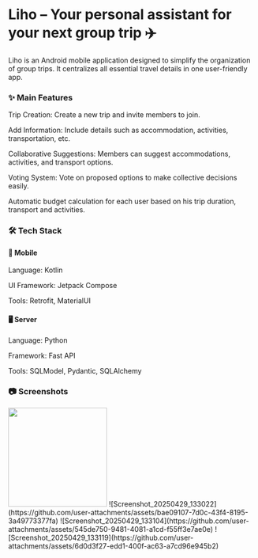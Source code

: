 
# Liho – Your personal assistant for your next group trip ✈️

Liho is an Android mobile application designed to simplify the organization of group trips. It centralizes all essential travel details in one user-friendly app.

### ✨ Main Features
Trip Creation: Create a new trip and invite members to join.

Add Information: Include details such as accommodation, activities, transportation, etc.

Collaborative Suggestions: Members can suggest accommodations, activities, and transport options.

Voting System: Vote on proposed options to make collective decisions easily.

Automatic budget calculation for each user based on his trip duration, transport and activities. 


### 🛠️ Tech Stack
#### 📱 Mobile
Language: Kotlin 

UI Framework: Jetpack Compose

Tools: Retrofit, MaterialUI

#### 🖥️ Server
Language: Python 

Framework: Fast API

Tools: SQLModel, Pydantic, SQLAlchemy

### 📷 Screenshots
<img src="[https://github.com/favicon.ico](https://github.com/user-attachments/assets/bae09107-7d0c-43f4-8195-3a49773377fa)" width="200">
![Screenshot_20250429_133022](https://github.com/user-attachments/assets/bae09107-7d0c-43f4-8195-3a49773377fa)
![Screenshot_20250429_133104](https://github.com/user-attachments/assets/545de750-9481-4081-a1cd-f55ff3e7ae0e)
![Screenshot_20250429_133119](https://github.com/user-attachments/assets/6d0d3f27-edd1-400f-ac63-a7cd96e945b2)

